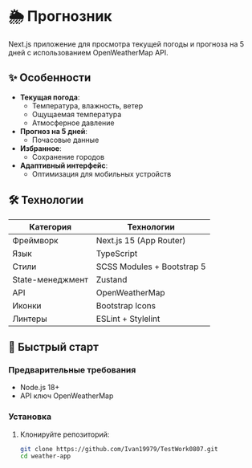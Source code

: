 # 🌦️ Прогнозник

Next.js приложение для просмотра текущей погоды и прогноза на 5 дней с использованием OpenWeatherMap API.

## ✨ Особенности

- **Текущая погода**:
  - Температура, влажность, ветер
  - Ощущаемая температура
  - Атмосферное давление
- **Прогноз на 5 дней**:
  - Почасовые данные
- **Избранное**:
  - Сохранение городов
- **Адаптивный интерфейс**:
  - Оптимизация для мобильных устройств

## 🛠 Технологии

| Категория        | Технологии                 |
| ---------------- | -------------------------- |
| Фреймворк        | Next.js 15 (App Router)    |
| Язык             | TypeScript                 |
| Стили            | SCSS Modules + Bootstrap 5 |
| State-менеджмент | Zustand                    |
| API              | OpenWeatherMap             |
| Иконки           | Bootstrap Icons            |
| Линтеры          | ESLint + Stylelint         |

## 🚀 Быстрый старт

### Предварительные требования

- Node.js 18+
- API ключ OpenWeatherMap

### Установка

1. Клонируйте репозиторий:
   ```bash
   git clone https://github.com/Ivan19979/TestWork0807.git
   cd weather-app
   ```
